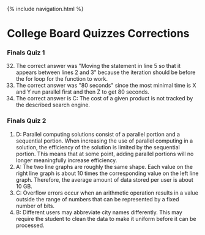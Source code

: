 {% include navigation.html %}
# College Board Quizzes Corrections

### Finals Quiz 1
32. The correct answer was "Moving the statement in line 5 so that it appears between lines 2 and 3" because the iteration should be before the for loop for the function to work.
39. The correct answer was "80 seconds" since the most minimal time is X and Y run parallel first and then Z to get 80 seconds.
45. The correct answer is C: The cost of a given product is not tracked by the described search engine.

### Finals Quiz 2
1. D: Parallel computing solutions consist of a parallel portion and a sequential portion. When increasing the use of parallel computing in a solution, the efficiency of the solution is limited by the sequential portion. This means that at some point, adding parallel portions will no longer meaningfully increase efficiency.
14. A:  The two line graphs are roughly the same shape. Each value on the right line graph is about 10 times the corresponding value on the left line graph. Therefore, the average amount of data stored per user is about 10 GB.
35. C: Overflow errors occur when an arithmetic operation results in a value outside the range of numbers that can be represented by a fixed number of bits.
39. B: Different users may abbreviate city names differently. This may require the student to clean the data to make it uniform before it can be processed.
